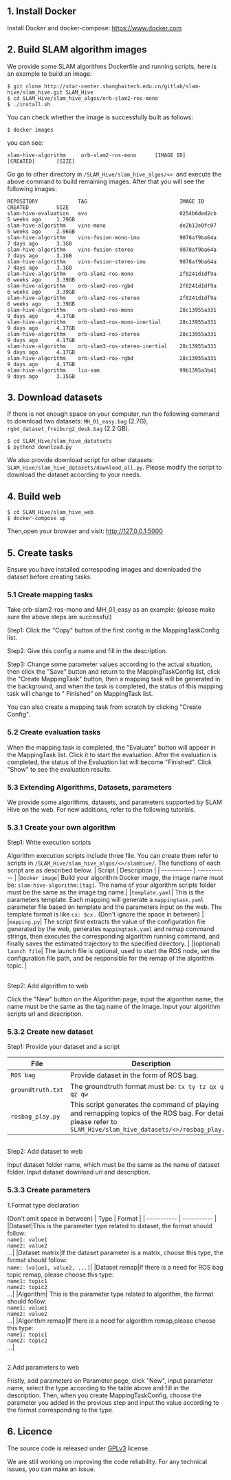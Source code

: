 ## 1. Install Docker
Install Docker and docker-compose: <https://www.docker.com>


## 2. Build SLAM algorithm images
We provide some SLAM algorithms Dockerfile and running scripts, here is an example to build an image:
```
$ git clone http://star-center.shanghaitech.edu.cn/gitlab/slam-hive/slam_hive.git SLAM_Hive
$ cd SLAM_Hive/slam_hive_algos/orb-slam2-ros-mono
$ ./install.sh
```
You can check whether the image is successfully built as follows:
```
$ docker images
```
you can see:
```
slam-hive-algorithm     orb-slam2-ros-mono      [IMAGE ID]      [CREATED]       [SIZE]
```
Go go to other directory in `/SLAM_Hive/slam_hive_algos/<> `and execute the above command to build remaining images. After that you will see the following images:
```
REPOSITORY             TAG                              IMAGE ID       CREATED         SIZE
slam-hive-evaluation   evo                              0254b6ded2cb   5 weeks ago     1.79GB
slam-hive-algorithm    vins-mono                        de2b13e0fc07   5 weeks ago     2.96GB
slam-hive-algorithm    vins-fusion-mono-imu             9078af9ba64a   7 days ago      3.1GB
slam-hive-algorithm    vins-fusion-stereo               9078af9ba64a   7 days ago      3.1GB
slam-hive-algorithm    vins-fusion-stereo-imu           9078af9ba64a   7 days ago      3.1GB
slam-hive-algorithm    orb-slam2-ros-mono               2f8241d1df9a   6 weeks ago     3.39GB
slam-hive-algorithm    orb-slam2-ros-rgbd               2f8241d1df9a   6 weeks ago     3.39GB
slam-hive-algorithm    orb-slam2-ros-stereo             2f8241d1df9a   6 weeks ago     3.39GB
slam-hive-algorithm    orb-slam3-ros-mono               28c13955a331   9 days ago      4.17GB
slam-hive-algorithm    orb-slam3-ros-mono-inertial      28c13955a331   9 days ago      4.17GB
slam-hive-algorithm    orb-slam3-ros-stereo             28c13955a331   9 days ago      4.17GB
slam-hive-algorithm    orb-slam3-ros-stereo-inertial    28c13955a331   9 days ago      4.17GB
slam-hive-algorithm    orb-slam3-ros-rgbd               28c13955a331   9 days ago      4.17GB
slam-hive-algorithm    lio-sam                          99b1395a3b41   9 days ago      3.15GB
```


## 3. Download datasets
If there is not enough space on your computer, run the following command to download two datasets: `MH_01_easy.bag` (2.7G), `rgbd_dataset_freiburg2_desk.bag` (2.2 GB).
```
$ cd SLAM_Hive/slam_hive_datatsets
$ python3 download.py
```
We also provide download script for other datasets: `SLAM_Hive/slam_hive_datasets/download_all.py`. Please modify the script to download the dataset according to your needs.

## 4. Build web

```
$ cd SLAM_Hive/slam_hive_web
$ docker-compose up
```
Then,open your browser and visit: <http://127.0.0.1:5000>

## 5. Create tasks
Ensure you have installed correspoding images and downloaded the dataset before creating tasks.
### 5.1 Create mapping tasks
Take orb-slam2-ros-mono and MH_01_easy as an example: (please make sure the above steps are successful)

Step1: Click the "Copy" button of the first config in the MappingTaskConfig list. 

Step2: Give this config a name and fill in the description.

Step3: Change some parameter values according to the actual situation, then click the "Save" button and return to the MappingTaskConfig list, click the "Create MappingTask" button, then a mapping task will be generated in the background, and when the task is completed, the status of this mapping task will change to " Finished” on MappingTask list.

You can also create a mapping task from scratch by clicking "Create Config". 

<!-- Click "Create Config" button on MappingTaskConfig page, select the algorithm and dataset you have installed and downloaded.  -->
### 5.2 Create evaluation tasks
When the mapping task is completed, the "Evaluate" button will appear in the MappingTask list. Click it to start the evaluation. After the evaluation is completed, the status of the Evaluation list will become "Finished". Click "Show" to see the evaluation results.

### 5.3 Extending Algorithms, Datasets, parameters
We provide some algorithms, datasets, and parameters supported by SLAM Hive on the web. For new additions, refer to the following tutorials.
### 5.3.1 Create your own algorithm
Step1: Write execution scripts

Algorithm execution scripts include three file. You can create them refer to scripts in `/SLAM_Hive/slam_hive_algos/<>/slamhive/`. The functions of each script are as described below.
| Script      | Description |
| ----------- | ----------- |
|`Docker image`| Build your algorithm Docker image, the image name must be: `slam-hive-algorithm:[tag]`. The name of your algorithm scripts folder must be the same as the image tag name.|
|`template.yaml`| This is the parameters template. Each mapping will generate a `mappingtask.yaml `parameter file based on template and the parameters input on the web. The template format is like `cx: $cx` . (Don't  ignore the space in between)    |
|`mapping.py`| The script first extracts the value of the configuration file generated by the web, generates `mappingtask.yaml` and remap command strings, then executes the corresponding algorithm running command, and finally saves the estimated trajectory to the specified directory.         |
|(optional) `launch file`| The launch file is optional, used to start the ROS node, set the configuration file path, and be responsible for the remap of the algorithm topic. |

##
Step2: Add algorithm to web

Click the "New" button on the Algorithm page, input the algorithm name, the name must be the same as the tag name of the image. Input your algorithm scripts url and description.
### 5.3.2 Create new dataset
Step1: Provide your dataset and a script

| File      | Description |
| ----------- | ----------- |
|`ROS bag`| Provide dataset in the form of ROS bag. |
|`groundtruth.txt`| The groundtruth format must be: `tx ty tz qx qy qz qw`|
|`rosbag_play.py`| This script generates the command of playing and remapping topics of the ROS bag. For details, please refer to `SLAM_Hive/slam_hive_datasets/<>/rosbag_play.py`|

##
Step2: Add dataset to web

Input dataset folder name, which must be the same as the name of dataset folder. Input dataset download url and description.
### 5.3.3 Create parameters
1.Format type declaration

(Don't omit space in between)
| Type      | Format |
| ----------- | ----------- |
|Dataset|This is the parameter type related to dataset, the format should follow: <br>`name1: value1`<br>`name2: value2`<br>...|
|Dataset matrix|If the dataset parameter is a matrix, choose this type, the format should follow:<br>`name: [value1, value2, ...]`|
|Dataset remap|If there is a need for ROS bag topic remap, please choose this type:<br>`name1: topic1`<br>`name2: topic2`<br>...|
|Algorithm| This is the parameter type related to algorithm, the format should follow:<br>`name1: value1`<br>`name2: value2`<br>...|
|Algorithm remap|If there is a need for algorithm remap,please choose this type:<br>`name1: topic1`<br>`name2: topic2`<br>...|
##
2.Add parameters to web

Fristly, add parameters on Parameter page, click "New", input parameter name, select the type according to the table above and fill in the description. Then, when you create MappingTaskConfig, choose the parameter you added in the previous step and input the value according to the format corresponding to the type.

## 6. Licence
The source code is released under [GPLv3](http://www.gnu.org/licenses/) license.

We are still working on improving the code reliability. For any technical issues, you can make an issue.

